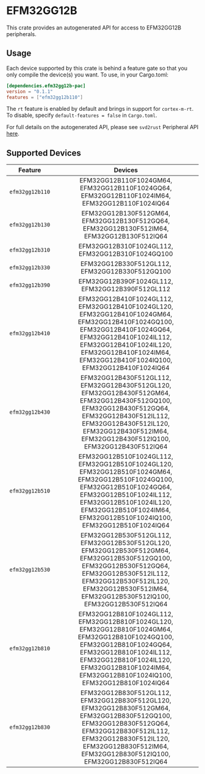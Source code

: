 # EFM32GG12B

This crate provides an autogenerated API for access to EFM32GG12B peripherals.

## Usage

Each device supported by this crate is behind a feature gate so that you only
compile the device(s) you want. To use, in your Cargo.toml:

```toml
[dependencies.efm32gg12b-pac]
version = "0.1.1"
features = ["efm32gg12b110"]
```

The `rt` feature is enabled by default and brings in support for `cortex-m-rt`.
To disable, specify `default-features = false` in `Cargo.toml`.

For full details on the autogenerated API, please see `svd2rust` Peripheral API [here].
  
[here]: https://docs.rs/svd2rust/0.24.0/svd2rust/#peripheral-api

## Supported Devices
| Feature | Devices |
|:-----:|:-------:|    
|`efm32gg12b110`|EFM32GG12B110F1024GM64, EFM32GG12B110F1024GQ64, EFM32GG12B110F1024IM64, EFM32GG12B110F1024IQ64|
|`efm32gg12b130`|EFM32GG12B130F512GM64, EFM32GG12B130F512GQ64, EFM32GG12B130F512IM64, EFM32GG12B130F512IQ64|
|`efm32gg12b310`|EFM32GG12B310F1024GL112, EFM32GG12B310F1024GQ100|
|`efm32gg12b330`|EFM32GG12B330F512GL112, EFM32GG12B330F512GQ100|
|`efm32gg12b390`|EFM32GG12B390F1024GL112, EFM32GG12B390F512GL112|
|`efm32gg12b410`|EFM32GG12B410F1024GL112, EFM32GG12B410F1024GL120, EFM32GG12B410F1024GM64, EFM32GG12B410F1024GQ100, EFM32GG12B410F1024GQ64, EFM32GG12B410F1024IL112, EFM32GG12B410F1024IL120, EFM32GG12B410F1024IM64, EFM32GG12B410F1024IQ100, EFM32GG12B410F1024IQ64|
|`efm32gg12b430`|EFM32GG12B430F512GL112, EFM32GG12B430F512GL120, EFM32GG12B430F512GM64, EFM32GG12B430F512GQ100, EFM32GG12B430F512GQ64, EFM32GG12B430F512IL112, EFM32GG12B430F512IL120, EFM32GG12B430F512IM64, EFM32GG12B430F512IQ100, EFM32GG12B430F512IQ64|
|`efm32gg12b510`|EFM32GG12B510F1024GL112, EFM32GG12B510F1024GL120, EFM32GG12B510F1024GM64, EFM32GG12B510F1024GQ100, EFM32GG12B510F1024GQ64, EFM32GG12B510F1024IL112, EFM32GG12B510F1024IL120, EFM32GG12B510F1024IM64, EFM32GG12B510F1024IQ100, EFM32GG12B510F1024IQ64|
|`efm32gg12b530`|EFM32GG12B530F512GL112, EFM32GG12B530F512GL120, EFM32GG12B530F512GM64, EFM32GG12B530F512GQ100, EFM32GG12B530F512GQ64, EFM32GG12B530F512IL112, EFM32GG12B530F512IL120, EFM32GG12B530F512IM64, EFM32GG12B530F512IQ100, EFM32GG12B530F512IQ64|
|`efm32gg12b810`|EFM32GG12B810F1024GL112, EFM32GG12B810F1024GL120, EFM32GG12B810F1024GM64, EFM32GG12B810F1024GQ100, EFM32GG12B810F1024GQ64, EFM32GG12B810F1024IL112, EFM32GG12B810F1024IL120, EFM32GG12B810F1024IM64, EFM32GG12B810F1024IQ100, EFM32GG12B810F1024IQ64|
|`efm32gg12b830`|EFM32GG12B830F512GL112, EFM32GG12B830F512GL120, EFM32GG12B830F512GM64, EFM32GG12B830F512GQ100, EFM32GG12B830F512GQ64, EFM32GG12B830F512IL112, EFM32GG12B830F512IL120, EFM32GG12B830F512IM64, EFM32GG12B830F512IQ100, EFM32GG12B830F512IQ64|
